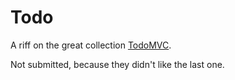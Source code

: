 # Todo

A riff on the great collection [TodoMVC](https://github.com/tastejs/todomvc).

Not submitted, because they didn't like the last one.
